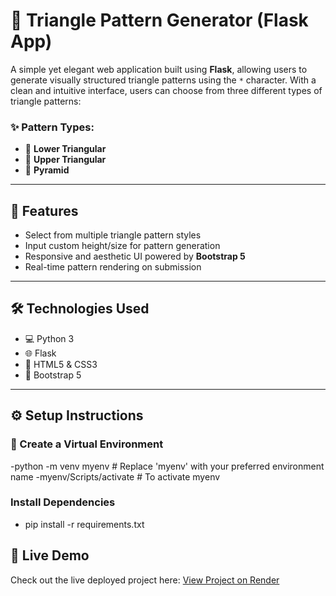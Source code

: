 # 🔺 Triangle Pattern Generator (Flask App)

A simple yet elegant web application built using **Flask**, allowing users to generate visually structured triangle patterns using the `*` character. With a clean and intuitive interface, users can choose from three different types of triangle patterns:

### ✨ Pattern Types:
- 🔻 **Lower Triangular**
- 🔺 **Upper Triangular**
- 🔼 **Pyramid**

---

## 🚀 Features
- Select from multiple triangle pattern styles  
- Input custom height/size for pattern generation  
- Responsive and aesthetic UI powered by **Bootstrap 5**  
- Real-time pattern rendering on submission  

---

## 🛠️ Technologies Used
- 💻 Python 3  
- 🌐 Flask  
- 🎨 HTML5 & CSS3  
- 🎁 Bootstrap 5  

---

## ⚙️ Setup Instructions

### 🔹 Create a Virtual Environment

-python -m venv myenv      # Replace 'myenv' with your preferred environment name
-myenv/Scripts/activate    # To activate myenv

### Install Dependencies 

- pip install -r requirements.txt



## 🔗 Live Demo

Check out the live deployed project here: [View Project on Render](link)
